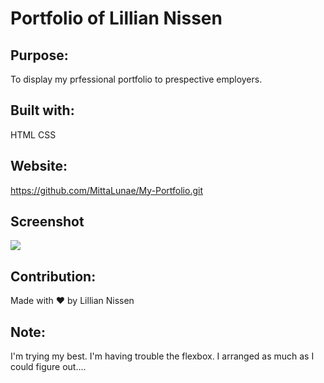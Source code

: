 # Portfolio of Lillian Nissen

## Purpose:
To display my prfessional portfolio to prespective employers.

## Built with:
HTML
CSS

## Website:
https://github.com/MittaLunae/My-Portfolio.git

## Screenshot
<img src="image/C:\Users\lilli\Desktop\Portfolio\assests\images\screencapture-file-C-Users-lilli-Desktop-Portfolio-index-html-2022-02-20-18_30_58.png" >

## Contribution:
Made with ❤️ by Lillian Nissen

## Note: 
I'm trying my best. I'm having trouble the flexbox. I arranged as much as I could figure out....